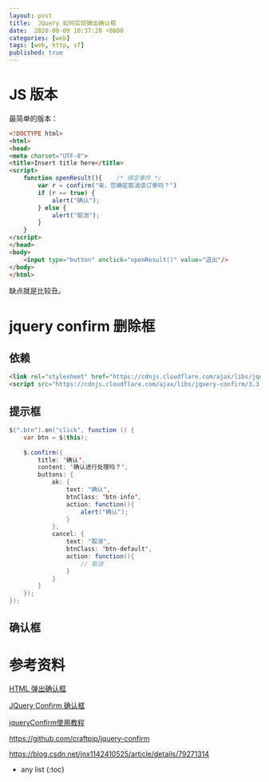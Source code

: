 ```yaml
---
layout: post
title:  JQuery 如何实现弹出确认框
date:  2020-08-09 10:37:20 +0800
categories: [web]
tags: [web, http, sf]
published: true
---
```


# JS 版本

最简单的版本：

```html
<!DOCTYPE html>
<html>
<head>
<meta charset="UTF-8">
<title>Insert title here</title>
<script>
	function openResult(){    /* 绑定事件 */
		var r = confirm("亲，您确定取消该订单吗？")
		if (r == true) {
            alert("确认");
		} else {
			alert("取消");
		}
	} 
</script>
</head>
<body>
	<input type="button" onclick="openResult()" value="退出"/>
</body>
</html>
```

缺点就是比较丑。


# jquery confirm 删除框


## 依赖

```html
<link rel="stylesheet" href="https://cdnjs.cloudflare.com/ajax/libs/jquery-confirm/3.3.0/jquery-confirm.min.css"></link>
<script src="https://cdnjs.cloudflare.com/ajax/libs/jquery-confirm/3.3.0/jquery-confirm.min.js"></script>
```

## 提示框


```java
$(".btn").on("click", function () {
	var btn = $(this);
	
	$.confirm({
		title: '确认',
        content: '确认进行处理吗？',
		buttons: {
			ok: {
				text: "确认",
				btnClass: 'btn-info',
				action: function(){
					alert("确认");
				}
			},
			cancel: {
				text: "取消",
				btnClass: 'btn-default',
				action: function(){
					// 取消
				}
			}
		}
	});
});
```

## 确认框

# 参考资料

[HTML 弹出确认框](https://blog.csdn.net/abc1498880402/article/details/84313604)

[JQuery Confirm 确认框](https://blog.csdn.net/jnx1142410525/article/details/79271314)

[jqueryConfirm使用教程](https://www.jianshu.com/p/c25da8e83852)

https://github.com/craftpip/jquery-confirm

https://blog.csdn.net/jnx1142410525/article/details/79271314

* any list
{:toc}